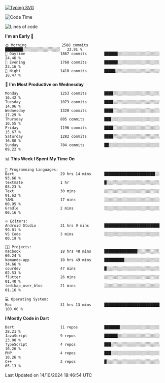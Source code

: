 
<a href="https://git.io/typing-svg"><img src="https://readme-typing-svg.demolab.com?font=Source+Code+Pro&pause=1000&random=false&width=435&lines=Hey+%F0%9F%A5%B6+iam+Yaskraz" alt="Typing SVG" /></a>
<!--START_SECTION:waka-->
![Code Time](http://img.shields.io/badge/Code%20Time-644%20hrs%207%20mins-blue)

![Lines of code](https://img.shields.io/badge/From%20Hello%20World%20I%27ve%20Written-4.7%20million%20lines%20of%20code-blue)

**I'm an Early 🐤** 

```text
🌞 Morning                2588 commits        ████████░░░░░░░░░░░░░░░░░   33.91 % 
🌆 Daytime                1867 commits        ██████░░░░░░░░░░░░░░░░░░░   24.46 % 
🌃 Evening                1768 commits        ██████░░░░░░░░░░░░░░░░░░░   23.16 % 
🌙 Night                  1410 commits        █████░░░░░░░░░░░░░░░░░░░░   18.47 % 
```
📅 **I'm Most Productive on Wednesday** 

```text
Monday                   1253 commits        ████░░░░░░░░░░░░░░░░░░░░░   16.42 % 
Tuesday                  1073 commits        ████░░░░░░░░░░░░░░░░░░░░░   14.06 % 
Wednesday                1320 commits        ████░░░░░░░░░░░░░░░░░░░░░   17.29 % 
Thursday                 805 commits         ███░░░░░░░░░░░░░░░░░░░░░░   10.55 % 
Friday                   1196 commits        ████░░░░░░░░░░░░░░░░░░░░░   15.67 % 
Saturday                 1282 commits        ████░░░░░░░░░░░░░░░░░░░░░   16.80 % 
Sunday                   704 commits         ██░░░░░░░░░░░░░░░░░░░░░░░   09.22 % 
```


📊 **This Week I Spent My Time On** 

```text
💬 Programming Languages: 
Dart                     29 hrs 14 mins      ███████████████████████░░   93.66 % 
textmate                 1 hr                █░░░░░░░░░░░░░░░░░░░░░░░░   03.23 % 
Text                     30 mins             ░░░░░░░░░░░░░░░░░░░░░░░░░   01.62 % 
YAML                     17 mins             ░░░░░░░░░░░░░░░░░░░░░░░░░   00.95 % 
Gradle                   2 mins              ░░░░░░░░░░░░░░░░░░░░░░░░░   00.16 % 

🔥 Editors: 
Android Studio           31 hrs 9 mins       █████████████████████████   99.81 % 
VS Code                  3 mins              ░░░░░░░░░░░░░░░░░░░░░░░░░   00.19 % 

🐱‍💻 Projects: 
macbook                  18 hrs 48 mins      ███████████████░░░░░░░░░░   60.24 % 
komando-app              10 hrs 49 mins      █████████░░░░░░░░░░░░░░░░   34.66 % 
courdev                  47 mins             █░░░░░░░░░░░░░░░░░░░░░░░░   02.53 % 
flutter                  26 mins             ░░░░░░░░░░░░░░░░░░░░░░░░░   01.40 % 
tedikap_user_bloc        21 mins             ░░░░░░░░░░░░░░░░░░░░░░░░░   01.16 % 

💻 Operating System: 
Mac                      31 hrs 13 mins      █████████████████████████   100.00 % 
```

**I Mostly Code in Dart** 

```text
Dart                     11 repos            ███████░░░░░░░░░░░░░░░░░░   28.21 % 
JavaScript               9 repos             ██████░░░░░░░░░░░░░░░░░░░   23.08 % 
TypeScript               4 repos             ███░░░░░░░░░░░░░░░░░░░░░░   10.26 % 
PHP                      4 repos             ███░░░░░░░░░░░░░░░░░░░░░░   10.26 % 
C++                      2 repos             █░░░░░░░░░░░░░░░░░░░░░░░░   05.13 % 
```




 Last Updated on 14/10/2024 18:46:54 UTC
<!--END_SECTION:waka-->
